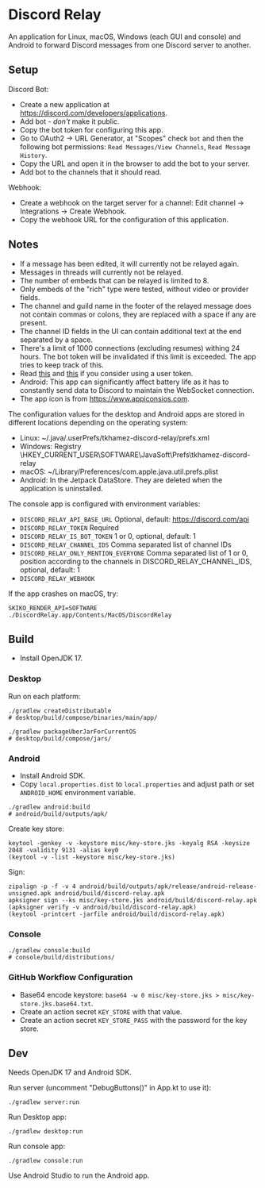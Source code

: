 # Discord Relay

An application for Linux, macOS, Windows (each GUI and console) and Android to forward Discord messages from 
one Discord server to another.

## Setup

Discord Bot:
- Create a new application at https://discord.com/developers/applications.
- Add bot - *don't* make it public.
- Copy the bot token for configuring this app.
- Go to OAuth2 -> URL Generator, at "Scopes" check `bot` and then the following bot permissions:
  `Read Messages/View Channels`, `Read Message History`.
- Copy the URL and open it in the browser to add the bot to your server.
- Add bot to the channels that it should read.

Webhook:
- Create a webhook on the target server for a channel: Edit channel -> Integrations -> Create Webhook.
- Copy the webhook URL for the configuration of this application.

## Notes

- If a message has been edited, it will currently not be relayed again.
- Messages in threads will currently not be relayed.
- The number of embeds that can be relayed is limited to 8.
- Only embeds of the "rich" type were tested, without video or provider fields.
- The channel and guild name in the footer of the relayed message does not contain commas or colons, they are replaced 
  with a space if any are present.
- The channel ID fields in the UI can contain additional text at the end separated by a space.
- There's a limit of 1000 connections (excluding resumes) withing 24 hours. The bot token will be invalidated if this 
  limit is exceeded. The app tries to keep track of this.
- Read [this](https://support.discord.com/hc/en-us/articles/115002192352) and 
  [this](https://discord.com/guidelines#respect-discord) if you consider using a user token.
- Android: This app can significantly affect battery life as it has to constantly send data to Discord to maintain
  the WebSocket connection.
- The app icon is from https://www.appiconsios.com.

The configuration values for the desktop and Android apps are stored in different locations depending on the operating
system:
- Linux: ~/.java/.userPrefs/tkhamez-discord-relay/prefs.xml
- Windows: Registry \HKEY_CURRENT_USER\SOFTWARE\JavaSoft\Prefs\tkhamez-discord-relay
- macOS: ~/Library/Preferences/com.apple.java.util.prefs.plist
- Android: In the Jetpack DataStore. They are deleted when the application is uninstalled.

The console app is configured with environment variables:
- `DISCORD_RELAY_API_BASE_URL` Optional, default: https://discord.com/api
- `DISCORD_RELAY_TOKEN` Required
- `DISCORD_RELAY_IS_BOT_TOKEN` 1 or 0, optional, default: 1
- `DISCORD_RELAY_CHANNEL_IDS` Comma separated list of channel IDs
- `DISCORD_RELAY_ONLY_MENTION_EVERYONE` Comma separated list of 1 or 0, position according to the channels 
  in DISCORD_RELAY_CHANNEL_IDS, optional, default: 1
- `DISCORD_RELAY_WEBHOOK`

If the app crashes on macOS, try:
```
SKIKO_RENDER_API=SOFTWARE ./DiscordRelay.app/Contents/MacOS/DiscordRelay
```

## Build

- Install OpenJDK 17.

### Desktop

Run on each platform:
```shell
./gradlew createDistributable
# desktop/build/compose/binaries/main/app/

./gradlew packageUberJarForCurrentOS
# desktop/build/compose/jars/
```

### Android

- Install Android SDK.
- Copy `local.properties.dist` to `local.properties` and adjust path or set `ANDROID_HOME` environment variable.

```shell
./gradlew android:build
# android/build/outputs/apk/
```

Create key store:
```shell
keytool -genkey -v -keystore misc/key-store.jks -keyalg RSA -keysize 2048 -validity 9131 -alias key0
(keytool -v -list -keystore misc/key-store.jks)
```

Sign:
```shell
zipalign -p -f -v 4 android/build/outputs/apk/release/android-release-unsigned.apk android/build/discord-relay.apk
apksigner sign --ks misc/key-store.jks android/build/discord-relay.apk
(apksigner verify -v android/build/discord-relay.apk)
(keytool -printcert -jarfile android/build/discord-relay.apk)
```

### Console

```shell
./gradlew console:build
# console/build/distributions/
```

### GitHub Workflow Configuration

- Base64 encode keystore: `base64 -w 0 misc/key-store.jks > misc/key-store.jks.base64.txt`.
- Create an action secret `KEY_STORE` with that value.
- Create an action secret `KEY_STORE_PASS` with the password for the key store.

## Dev

Needs OpenJDK 17 and Android SDK.

Run server (uncomment "DebugButtons()" in App.kt to use it):
```
./gradlew server:run
```

Run Desktop app:
```
./gradlew desktop:run
```

Run console app:
```
./gradlew console:run
```

Use Android Studio to run the Android app.
